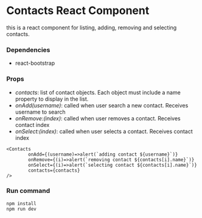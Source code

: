 
# Contacts React Component

this is a react component for listing, adding, removing and selecting contacts.

### Dependencies
* react-bootstrap

### Props
* _contacts_: list of contact objects. Each object must include a name property to display in the list.
* _onAdd(username)_: called when user search a new contact. Receives username to search
* _onRemove:(index)_: called when user removes a contact. Receives contact index
* _onSelect:(index)_: called when user selects a contact. Receives contact index



```
<Contacts 
        onAdd={(username)=>alert(`adding contact ${username}`)}
        onRemove={(i)=>alert(`removing contact ${contacts[i].name}`)}
        onSelect={(i)=>alert(`selecting contact ${contacts[i].name}`)}
        contacts={contacts}
/>

```


### Run command

```
npm install
npm run dev
```
